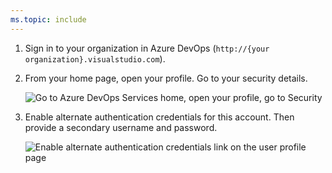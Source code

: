 ```yaml
---
ms.topic: include
---
```


1.  Sign in to your organization in Azure DevOps
(```http://{your organization}.visualstudio.com```).

2.  From your home page, open your profile. Go to your security details.

	<img alt="Go to Azure DevOps Services home, open your profile, go to Security" src="./media/my-profile.png" />

3. Enable alternate authentication credentials for this account. 
Then provide a secondary username and password.

   <img alt="Enable alternate authentication credentials link on the user profile page" src="./media/enable-alternate-credentials.png" />

